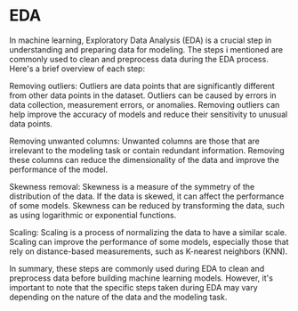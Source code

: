 # EDA
In machine learning, Exploratory Data Analysis (EDA) is a crucial step in understanding and preparing data for modeling. The steps i mentioned are commonly used to clean and preprocess data during the EDA process. Here's a brief overview of each step:

Removing outliers: Outliers are data points that are significantly different from other data points in the dataset. Outliers can be caused by errors in data collection, measurement errors, or anomalies. Removing outliers can help improve the accuracy of models and reduce their sensitivity to unusual data points.

Removing unwanted columns: Unwanted columns are those that are irrelevant to the modeling task or contain redundant information. Removing these columns can reduce the dimensionality of the data and improve the performance of the model.

Skewness removal: Skewness is a measure of the symmetry of the distribution of the data. If the data is skewed, it can affect the performance of some models. Skewness can be reduced by transforming the data, such as using logarithmic or exponential functions.

Scaling: Scaling is a process of normalizing the data to have a similar scale. Scaling can improve the performance of some models, especially those that rely on distance-based measurements, such as K-nearest neighbors (KNN).

In summary, these steps are commonly used during EDA to clean and preprocess data before building machine learning models. However, it's important to note that the specific steps taken during EDA may vary depending on the nature of the data and the modeling task.



